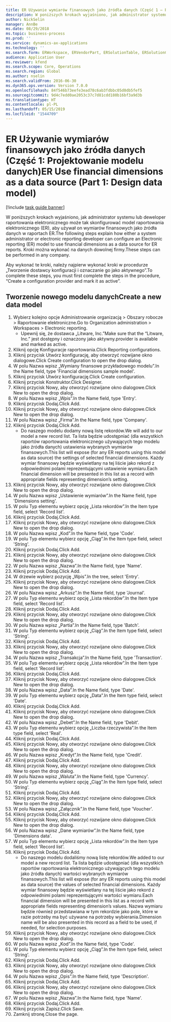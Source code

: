 ```yaml
---
title: ER Używanie wymiarów finansowych jako źródła danych (Część 1 — Projektowanie modelu danych)
description: W poniższych krokach wyjaśniono, jak administrator systemu lub deweloper raportowania elektronicznego może tak skonfigurować model raportowania elektronicznego (ER), aby używał on wymiarów finansowych jako źródła danych w raportach ER.
author: NickSelin
manager: AnnBe
ms.date: 08/29/2018
ms.topic: business-process
ms.prod: ''
ms.service: dynamics-ax-applications
ms.technology: ''
ms.search.form: ERWorkspace, ERVendorPart, ERSolutionTable, ERSolutionCreateDropDialog, ERDataModelDesigner, ERDataModelContentsItemCreationDialog
audience: Application User
ms.reviewer: kfend
ms.search.scope: Core, Operations
ms.search.region: Global
ms.author: nselin
ms.search.validFrom: 2016-06-30
ms.dyn365.ops.version: Version 7.0.0
ms.openlocfilehash: 84f546b73eefe3ead78c6ab3fdbbc05d0db5fef5
ms.sourcegitcommit: 9d4c7edd0ae2053c37c7d81cdd180b16bf3a9d3b
ms.translationtype: HT
ms.contentlocale: pl-PL
ms.lasthandoff: 05/15/2019
ms.locfileid: "1544709"
---
```

# <a name="er-use-financial-dimensions-as-a-data-source-part-1-design-data-model"></a><span data-ttu-id="1b951-103">ER Używanie wymiarów finansowych jako źródła danych (Część 1: Projektowanie modelu danych)</span><span class="sxs-lookup"><span data-stu-id="1b951-103">ER Use financial dimensions as a data source (Part 1: Design data model)</span></span>

[!include [task guide banner](../../includes/task-guide-banner.md)]

<span data-ttu-id="1b951-104">W poniższych krokach wyjaśniono, jak administrator systemu lub deweloper raportowania elektronicznego może tak skonfigurować model raportowania elektronicznego (ER), aby używał on wymiarów finansowych jako źródła danych w raportach ER.</span><span class="sxs-lookup"><span data-stu-id="1b951-104">The following steps explain how either a system administrator or electronic reporting developer can configure an Electronic reporting (ER) model to use financial dimensions as a data source for ER reports.</span></span> <span data-ttu-id="1b951-105">Kroki można wykonać na danych dowolnej firmy.</span><span class="sxs-lookup"><span data-stu-id="1b951-105">These steps can be performed in any company.</span></span>

<span data-ttu-id="1b951-106">Aby wykonać te kroki, należy najpierw wykonać kroki w procedurze „Tworzenie dostawcy konfiguracji i oznaczanie go jako aktywnego”.</span><span class="sxs-lookup"><span data-stu-id="1b951-106">To complete these steps, you must first complete the steps in the procedure, “Create a configuration provider and mark it as active”.</span></span>


## <a name="create-a-new-data-model"></a><span data-ttu-id="1b951-107">Tworzenie nowego modelu danych</span><span class="sxs-lookup"><span data-stu-id="1b951-107">Create a new data model</span></span>
1. <span data-ttu-id="1b951-108">Wybierz kolejno opcje Administrowanie organizacją > Obszary robocze > Raportowanie elektroniczne.</span><span class="sxs-lookup"><span data-stu-id="1b951-108">Go to Organization administration > Workspaces > Electronic reporting.</span></span>
    * <span data-ttu-id="1b951-109">Upewnij się, że dostawca „Litware, Inc.”</span><span class="sxs-lookup"><span data-stu-id="1b951-109">Make sure that the “Litware, Inc.”</span></span> <span data-ttu-id="1b951-110">jest dostępny i oznaczony jako aktywny.</span><span class="sxs-lookup"><span data-stu-id="1b951-110">provider is available and marked as active.</span></span>  
2. <span data-ttu-id="1b951-111">Kliknij opcję Konfiguracje raportowania.</span><span class="sxs-lookup"><span data-stu-id="1b951-111">Click Reporting configurations.</span></span>
3. <span data-ttu-id="1b951-112">Kliknij przycisk Utwórz konfigurację, aby otworzyć rozwijane okno dialogowe.</span><span class="sxs-lookup"><span data-stu-id="1b951-112">Click Create configuration to open the drop dialog.</span></span>
4. <span data-ttu-id="1b951-113">W polu Nazwa wpisz „Wymiany finansowe przykładowego modelu”.</span><span class="sxs-lookup"><span data-stu-id="1b951-113">In the Name field, type 'Financial dimensions sample model'.</span></span>
5. <span data-ttu-id="1b951-114">Kliknij przycisk Utwórz konfigurację.</span><span class="sxs-lookup"><span data-stu-id="1b951-114">Click Create configuration.</span></span>
6. <span data-ttu-id="1b951-115">Kliknij przycisk Konstruktor.</span><span class="sxs-lookup"><span data-stu-id="1b951-115">Click Designer.</span></span>
7. <span data-ttu-id="1b951-116">Kliknij przycisk Nowy, aby otworzyć rozwijane okno dialogowe.</span><span class="sxs-lookup"><span data-stu-id="1b951-116">Click New to open the drop dialog.</span></span>
8. <span data-ttu-id="1b951-117">W polu Nazwa wpisz „Wpis”.</span><span class="sxs-lookup"><span data-stu-id="1b951-117">In the Name field, type 'Entry'.</span></span>
9. <span data-ttu-id="1b951-118">Kliknij przycisk Dodaj.</span><span class="sxs-lookup"><span data-stu-id="1b951-118">Click Add.</span></span>
10. <span data-ttu-id="1b951-119">Kliknij przycisk Nowy, aby otworzyć rozwijane okno dialogowe.</span><span class="sxs-lookup"><span data-stu-id="1b951-119">Click New to open the drop dialog.</span></span>
11. <span data-ttu-id="1b951-120">W polu Nazwa wpisz „Firma”.</span><span class="sxs-lookup"><span data-stu-id="1b951-120">In the Name field, type 'Company'.</span></span>
12. <span data-ttu-id="1b951-121">Kliknij przycisk Dodaj.</span><span class="sxs-lookup"><span data-stu-id="1b951-121">Click Add.</span></span>
    * <span data-ttu-id="1b951-122">Do naszego modelu dodamy nową listę rekordów.</span><span class="sxs-lookup"><span data-stu-id="1b951-122">We will add to our model a new record list.</span></span> <span data-ttu-id="1b951-123">Ta lista będzie udostępniać (dla wszystkich raportów raportowania elektronicznego używających tego modelu jako źródła danych) ustawienia wybranych wymiarów finansowych.</span><span class="sxs-lookup"><span data-stu-id="1b951-123">This list will expose (for any ER reports using this model as data source) the settings of selected financial dimensions.</span></span> <span data-ttu-id="1b951-124">Każdy wymiar finansowy będzie wyświetlany na tej liście jako rekord z odpowiednimi polami reprezentującymi ustawienie wymiaru.</span><span class="sxs-lookup"><span data-stu-id="1b951-124">Each financial dimension will be presented in this list as a record with appropriate fields representing dimension’s setting.</span></span>  
13. <span data-ttu-id="1b951-125">Kliknij przycisk Nowy, aby otworzyć rozwijane okno dialogowe.</span><span class="sxs-lookup"><span data-stu-id="1b951-125">Click New to open the drop dialog.</span></span>
14. <span data-ttu-id="1b951-126">W polu Nazwa wpisz „Ustawienie wymiarów”.</span><span class="sxs-lookup"><span data-stu-id="1b951-126">In the Name field, type 'Dimensions setting'.</span></span>
15. <span data-ttu-id="1b951-127">W polu Typ elementu wybierz opcję „Lista rekordów”.</span><span class="sxs-lookup"><span data-stu-id="1b951-127">In the Item type field, select 'Record list'.</span></span>
16. <span data-ttu-id="1b951-128">Kliknij przycisk Dodaj.</span><span class="sxs-lookup"><span data-stu-id="1b951-128">Click Add.</span></span>
17. <span data-ttu-id="1b951-129">Kliknij przycisk Nowy, aby otworzyć rozwijane okno dialogowe.</span><span class="sxs-lookup"><span data-stu-id="1b951-129">Click New to open the drop dialog.</span></span>
18. <span data-ttu-id="1b951-130">W polu Nazwa wpisz „Kod”.</span><span class="sxs-lookup"><span data-stu-id="1b951-130">In the Name field, type 'Code'.</span></span>
19. <span data-ttu-id="1b951-131">W polu Typ elementu wybierz opcję „Ciąg”.</span><span class="sxs-lookup"><span data-stu-id="1b951-131">In the Item type field, select 'String'.</span></span>
20. <span data-ttu-id="1b951-132">Kliknij przycisk Dodaj.</span><span class="sxs-lookup"><span data-stu-id="1b951-132">Click Add.</span></span>
21. <span data-ttu-id="1b951-133">Kliknij przycisk Nowy, aby otworzyć rozwijane okno dialogowe.</span><span class="sxs-lookup"><span data-stu-id="1b951-133">Click New to open the drop dialog.</span></span>
22. <span data-ttu-id="1b951-134">W polu Nazwa wpisz „Nazwa”.</span><span class="sxs-lookup"><span data-stu-id="1b951-134">In the Name field, type 'Name'.</span></span>
23. <span data-ttu-id="1b951-135">Kliknij przycisk Dodaj.</span><span class="sxs-lookup"><span data-stu-id="1b951-135">Click Add.</span></span>
24. <span data-ttu-id="1b951-136">W drzewie wybierz pozycję „Wpis”.</span><span class="sxs-lookup"><span data-stu-id="1b951-136">In the tree, select 'Entry'.</span></span>
25. <span data-ttu-id="1b951-137">Kliknij przycisk Nowy, aby otworzyć rozwijane okno dialogowe.</span><span class="sxs-lookup"><span data-stu-id="1b951-137">Click New to open the drop dialog.</span></span>
26. <span data-ttu-id="1b951-138">W polu Nazwa wpisz „Arkusz”.</span><span class="sxs-lookup"><span data-stu-id="1b951-138">In the Name field, type 'Journal'.</span></span>
27. <span data-ttu-id="1b951-139">W polu Typ elementu wybierz opcję „Lista rekordów”.</span><span class="sxs-lookup"><span data-stu-id="1b951-139">In the Item type field, select 'Record list'.</span></span>
28. <span data-ttu-id="1b951-140">Kliknij przycisk Dodaj.</span><span class="sxs-lookup"><span data-stu-id="1b951-140">Click Add.</span></span>
29. <span data-ttu-id="1b951-141">Kliknij przycisk Nowy, aby otworzyć rozwijane okno dialogowe.</span><span class="sxs-lookup"><span data-stu-id="1b951-141">Click New to open the drop dialog.</span></span>
30. <span data-ttu-id="1b951-142">W polu Nazwa wpisz „Partia”.</span><span class="sxs-lookup"><span data-stu-id="1b951-142">In the Name field, type 'Batch'.</span></span>
31. <span data-ttu-id="1b951-143">W polu Typ elementu wybierz opcję „Ciąg”.</span><span class="sxs-lookup"><span data-stu-id="1b951-143">In the Item type field, select 'String'.</span></span>
32. <span data-ttu-id="1b951-144">Kliknij przycisk Dodaj.</span><span class="sxs-lookup"><span data-stu-id="1b951-144">Click Add.</span></span>
33. <span data-ttu-id="1b951-145">Kliknij przycisk Nowy, aby otworzyć rozwijane okno dialogowe.</span><span class="sxs-lookup"><span data-stu-id="1b951-145">Click New to open the drop dialog.</span></span>
34. <span data-ttu-id="1b951-146">W polu Nazwa wpisz „Transakcja”.</span><span class="sxs-lookup"><span data-stu-id="1b951-146">In the Name field, type 'Transaction'.</span></span>
35. <span data-ttu-id="1b951-147">W polu Typ elementu wybierz opcję „Lista rekordów”.</span><span class="sxs-lookup"><span data-stu-id="1b951-147">In the Item type field, select 'Record list'.</span></span>
36. <span data-ttu-id="1b951-148">Kliknij przycisk Dodaj.</span><span class="sxs-lookup"><span data-stu-id="1b951-148">Click Add.</span></span>
37. <span data-ttu-id="1b951-149">Kliknij przycisk Nowy, aby otworzyć rozwijane okno dialogowe.</span><span class="sxs-lookup"><span data-stu-id="1b951-149">Click New to open the drop dialog.</span></span>
38. <span data-ttu-id="1b951-150">W polu Nazwa wpisz „Data”.</span><span class="sxs-lookup"><span data-stu-id="1b951-150">In the Name field, type 'Date'.</span></span>
39. <span data-ttu-id="1b951-151">W polu Typ elementu wybierz opcję „Data”.</span><span class="sxs-lookup"><span data-stu-id="1b951-151">In the Item type field, select 'Date'.</span></span>
40. <span data-ttu-id="1b951-152">Kliknij przycisk Dodaj.</span><span class="sxs-lookup"><span data-stu-id="1b951-152">Click Add.</span></span>
41. <span data-ttu-id="1b951-153">Kliknij przycisk Nowy, aby otworzyć rozwijane okno dialogowe.</span><span class="sxs-lookup"><span data-stu-id="1b951-153">Click New to open the drop dialog.</span></span>
42. <span data-ttu-id="1b951-154">W polu Nazwa wpisz „Debet”.</span><span class="sxs-lookup"><span data-stu-id="1b951-154">In the Name field, type 'Debit'.</span></span>
43. <span data-ttu-id="1b951-155">W polu Typ elementu wybierz opcję „Liczba rzeczywista”.</span><span class="sxs-lookup"><span data-stu-id="1b951-155">In the Item type field, select 'Real'.</span></span>
44. <span data-ttu-id="1b951-156">Kliknij przycisk Dodaj.</span><span class="sxs-lookup"><span data-stu-id="1b951-156">Click Add.</span></span>
45. <span data-ttu-id="1b951-157">Kliknij przycisk Nowy, aby otworzyć rozwijane okno dialogowe.</span><span class="sxs-lookup"><span data-stu-id="1b951-157">Click New to open the drop dialog.</span></span>
46. <span data-ttu-id="1b951-158">W polu Nazwa wpisz „Kredyt”.</span><span class="sxs-lookup"><span data-stu-id="1b951-158">In the Name field, type 'Credit'.</span></span>
47. <span data-ttu-id="1b951-159">Kliknij przycisk Dodaj.</span><span class="sxs-lookup"><span data-stu-id="1b951-159">Click Add.</span></span>
48. <span data-ttu-id="1b951-160">Kliknij przycisk Nowy, aby otworzyć rozwijane okno dialogowe.</span><span class="sxs-lookup"><span data-stu-id="1b951-160">Click New to open the drop dialog.</span></span>
49. <span data-ttu-id="1b951-161">W polu Nazwa wpisz „Waluta”.</span><span class="sxs-lookup"><span data-stu-id="1b951-161">In the Name field, type 'Currency'.</span></span>
50. <span data-ttu-id="1b951-162">W polu Typ elementu wybierz opcję „Ciąg”.</span><span class="sxs-lookup"><span data-stu-id="1b951-162">In the Item type field, select 'String'.</span></span>
51. <span data-ttu-id="1b951-163">Kliknij przycisk Dodaj.</span><span class="sxs-lookup"><span data-stu-id="1b951-163">Click Add.</span></span>
52. <span data-ttu-id="1b951-164">Kliknij przycisk Nowy, aby otworzyć rozwijane okno dialogowe.</span><span class="sxs-lookup"><span data-stu-id="1b951-164">Click New to open the drop dialog.</span></span>
53. <span data-ttu-id="1b951-165">W polu Nazwa wpisz „Załącznik”.</span><span class="sxs-lookup"><span data-stu-id="1b951-165">In the Name field, type 'Voucher'.</span></span>
54. <span data-ttu-id="1b951-166">Kliknij przycisk Dodaj.</span><span class="sxs-lookup"><span data-stu-id="1b951-166">Click Add.</span></span>
55. <span data-ttu-id="1b951-167">Kliknij przycisk Nowy, aby otworzyć rozwijane okno dialogowe.</span><span class="sxs-lookup"><span data-stu-id="1b951-167">Click New to open the drop dialog.</span></span>
56. <span data-ttu-id="1b951-168">W polu Nazwa wpisz „Dane wymiarów”.</span><span class="sxs-lookup"><span data-stu-id="1b951-168">In the Name field, type 'Dimensions data'.</span></span>
57. <span data-ttu-id="1b951-169">W polu Typ elementu wybierz opcję „Lista rekordów”.</span><span class="sxs-lookup"><span data-stu-id="1b951-169">In the Item type field, select 'Record list'.</span></span>
58. <span data-ttu-id="1b951-170">Kliknij przycisk Dodaj.</span><span class="sxs-lookup"><span data-stu-id="1b951-170">Click Add.</span></span>
    * <span data-ttu-id="1b951-171">Do naszego modelu dodaliśmy nową listę rekordów.</span><span class="sxs-lookup"><span data-stu-id="1b951-171">We added to our model a new record list.</span></span> <span data-ttu-id="1b951-172">Ta lista będzie udostępniać (dla wszystkich raportów raportowania elektronicznego używających tego modelu jako źródła danych) wartości wybranych wymiarów finansowych.</span><span class="sxs-lookup"><span data-stu-id="1b951-172">This list will expose (for any ER reports using this model as data source) the values of selected financial dimensions.</span></span> <span data-ttu-id="1b951-173">Każdy wymiar finansowy będzie wyświetlany na tej liście jako rekord z odpowiednimi polami reprezentującymi wartości wymiaru.</span><span class="sxs-lookup"><span data-stu-id="1b951-173">Each financial dimension will be presented in this list as a record with appropriate fields representing dimension’s values.</span></span> <span data-ttu-id="1b951-174">Nazwa wymiaru będzie również przedstawiana w tym rekordzie jako pole, które w razie potrzeby ma być używane na potrzeby wybierania.</span><span class="sxs-lookup"><span data-stu-id="1b951-174">Dimension name will be also presented in this record as a field to be used, if needed, for selection purposes.</span></span>  
59. <span data-ttu-id="1b951-175">Kliknij przycisk Nowy, aby otworzyć rozwijane okno dialogowe.</span><span class="sxs-lookup"><span data-stu-id="1b951-175">Click New to open the drop dialog.</span></span>
60. <span data-ttu-id="1b951-176">W polu Nazwa wpisz „Kod”.</span><span class="sxs-lookup"><span data-stu-id="1b951-176">In the Name field, type 'Code'.</span></span>
61. <span data-ttu-id="1b951-177">W polu Typ elementu wybierz opcję „Ciąg”.</span><span class="sxs-lookup"><span data-stu-id="1b951-177">In the Item type field, select 'String'.</span></span>
62. <span data-ttu-id="1b951-178">Kliknij przycisk Dodaj.</span><span class="sxs-lookup"><span data-stu-id="1b951-178">Click Add.</span></span>
63. <span data-ttu-id="1b951-179">Kliknij przycisk Nowy, aby otworzyć rozwijane okno dialogowe.</span><span class="sxs-lookup"><span data-stu-id="1b951-179">Click New to open the drop dialog.</span></span>
64. <span data-ttu-id="1b951-180">W polu Nazwa wpisz „Opis”.</span><span class="sxs-lookup"><span data-stu-id="1b951-180">In the Name field, type 'Description'.</span></span>
65. <span data-ttu-id="1b951-181">Kliknij przycisk Dodaj.</span><span class="sxs-lookup"><span data-stu-id="1b951-181">Click Add.</span></span>
66. <span data-ttu-id="1b951-182">Kliknij przycisk Nowy, aby otworzyć rozwijane okno dialogowe.</span><span class="sxs-lookup"><span data-stu-id="1b951-182">Click New to open the drop dialog.</span></span>
67. <span data-ttu-id="1b951-183">W polu Nazwa wpisz „Nazwa”.</span><span class="sxs-lookup"><span data-stu-id="1b951-183">In the Name field, type 'Name'.</span></span>
68. <span data-ttu-id="1b951-184">Kliknij przycisk Dodaj.</span><span class="sxs-lookup"><span data-stu-id="1b951-184">Click Add.</span></span>
69. <span data-ttu-id="1b951-185">Kliknij przycisk Zapisz.</span><span class="sxs-lookup"><span data-stu-id="1b951-185">Click Save.</span></span>
70. <span data-ttu-id="1b951-186">Zamknij stronę.</span><span class="sxs-lookup"><span data-stu-id="1b951-186">Close the page.</span></span>

